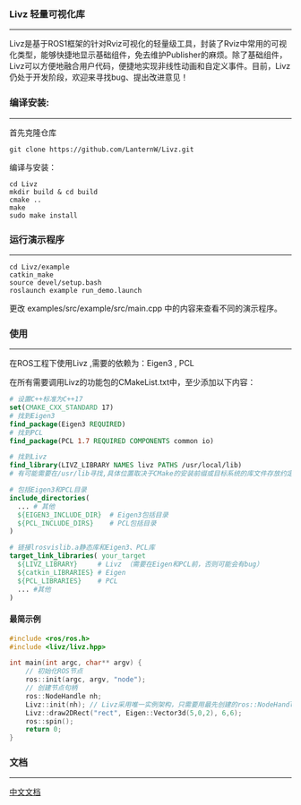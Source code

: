 ### Livz 轻量可视化库
---
Livz是基于ROS1框架的针对Rviz可视化的轻量级工具，封装了Rviz中常用的可视化类型，能够快捷地显示基础组件，免去维护Publisher的麻烦。除了基础组件，Livz可以方便地融合用户代码，便捷地实现非线性动画和自定义事件。目前，Livz仍处于开发阶段，欢迎来寻找bug、提出改进意见！



### 编译安装:
---

首先克隆仓库
```
git clone https://github.com/LanternW/Livz.git
```
编译与安装：
```
cd Livz
mkdir build & cd build
cmake ..
make 
sudo make install
```

### 运行演示程序
---
```
cd Livz/example
catkin_make
source devel/setup.bash
roslaunch example run_demo.launch
```
更改 examples/src/example/src/main.cpp 中的内容来查看不同的演示程序。

### 使用
---
在ROS工程下使用Livz ,需要的依赖为：Eigen3 , PCL

在所有需要调用Livz的功能包的CMakeList.txt中，至少添加以下内容：
```CMAKE
# 设置C++标准为C++17
set(CMAKE_CXX_STANDARD 17) 
# 找到Eigen3
find_package(Eigen3 REQUIRED)                                 
# 找到PCL
find_package(PCL 1.7 REQUIRED COMPONENTS common io)           

# 找到Livz
find_library(LIVZ_LIBRARY NAMES livz PATHS /usr/local/lib) 
# 有可能需要在/usr/lib寻找,具体位置取决于CMake的安装前缀或目标系统的库文件存放约定

# 包括Eigen3和PCL目录
include_directories(
  ... # 其他
  ${EIGEN3_INCLUDE_DIR}  # Eigen3包括目录                         
  ${PCL_INCLUDE_DIRS}    # PCL包括目录                            
)

# 链接lrosvislib.a静态库和Eigen3、PCL库
target_link_libraries( your_target
  ${LIVZ_LIBRARY}     # Livz （需要在Eigen和PCL前，否则可能会有bug）
  ${catkin_LIBRARIES} # Eigen
  ${PCL_LIBRARIES}    # PCL
  ... #其他
)
```
#### 最简示例
```C++
#include <ros/ros.h>
#include <livz/livz.hpp>

int main(int argc, char** argv) {
    // 初始化ROS节点
    ros::init(argc, argv, "node");
    // 创建节点句柄
    ros::NodeHandle nh;
    Livz::init(nh); // Livz采用唯一实例架构，只需要用最先创建的ros::NodeHandle调用一次init
    Livz::draw2DRect("rect", Eigen::Vector3d(5,0,2), 6,6);
    ros::spin();
    return 0;
}
```

### 文档
---
[中文文档](DOC.md)